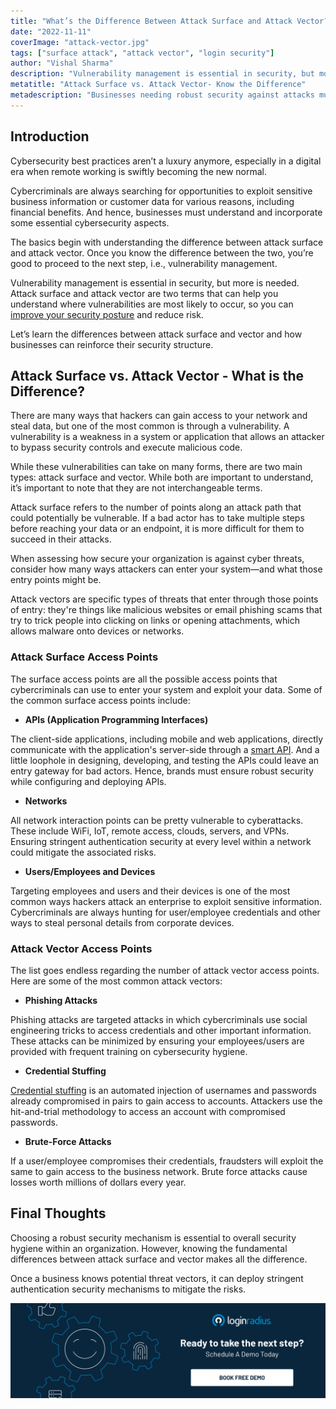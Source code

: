 ```yaml
---
title: "What’s the Difference Between Attack Surface and Attack Vector?"
date: "2022-11-11"
coverImage: "attack-vector.jpg"
tags: ["surface attack", "attack vector", "login security"]
author: "Vishal Sharma"
description: "Vulnerability management is essential in security, but more is needed. Attack surface and attack vector are two terms that can help you understand where vulnerabilities are most likely to occur, so you can improve your security posture and reduce risk."
metatitle: "Attack Surface vs. Attack Vector- Know the Difference"
metadescription: "Businesses needing robust security against attacks must first learn the basic difference between attack surface and vector. Read on to know more."
---
```


## Introduction 

Cybersecurity best practices aren’t a luxury anymore, especially in a digital era when remote working is swiftly becoming the new normal. 

Cybercriminals are always searching for opportunities to exploit sensitive business information or customer data for various reasons, including financial benefits. And hence, businesses must understand and incorporate some essential cybersecurity aspects. 

The basics begin with understanding the difference between attack surface and attack vector. Once you know the difference between the two, you’re good to proceed to the next step, i.e., vulnerability management. 

Vulnerability management is essential in security, but more is needed. Attack surface and attack vector are two terms that can help you understand where vulnerabilities are most likely to occur, so you can [improve your security posture](https://blog.loginradius.com/identity/tips-from-loginradius-security-expert-2022/) and reduce risk.

Let’s learn the differences between attack surface and vector and how businesses can reinforce their security structure. 


## Attack Surface vs. Attack Vector - What is the Difference? 

There are many ways that hackers can gain access to your network and steal data, but one of the most common is through a vulnerability. A vulnerability is a weakness in a system or application that allows an attacker to bypass security controls and execute malicious code.

While these vulnerabilities can take on many forms, there are two main types: attack surface and vector. While both are important to understand, it’s important to note that they are not interchangeable terms.

Attack surface refers to the number of points along an attack path that could potentially be vulnerable. If a bad actor has to take multiple steps before reaching your data or an endpoint, it is more difficult for them to succeed in their attacks. 

When assessing how secure your organization is against cyber threats, consider how many ways attackers can enter your system—and what those entry points might be.

Attack vectors are specific types of threats that enter through those points of entry: they're things like malicious websites or email phishing scams that try to trick people into clicking on links or opening attachments, which allows malware onto devices or networks. 


### Attack Surface Access Points

The surface access points are all the possible access points that cybercriminals can use to enter your system and exploit your data. Some of the common surface access points include: 



* **APIs (Application Programming Interfaces)**

The client-side applications, including mobile and web applications, directly communicate with the application's server-side through a [smart API](https://blog.loginradius.com/identity/risk-management-with-holistic-apis/). And a little loophole in designing, developing, and testing the APIs could leave an entry gateway for bad actors. Hence, brands must ensure robust security while configuring and deploying APIs. 



* **Networks**

All network interaction points can be pretty vulnerable to cyberattacks. These include WiFi, IoT, remote access, clouds, servers, and VPNs. Ensuring stringent authentication security at every level within a network could mitigate the associated risks. 



* **Users/Employees and Devices**

Targeting employees and users and their devices is one of the most common ways hackers attack an enterprise to exploit sensitive information. Cybercriminals are always hunting for user/employee credentials and other ways to steal personal details from corporate devices. 


### Attack Vector Access Points

The list goes endless regarding the number of attack vector access points. Here are some of the most common attack vectors:



* **Phishing Attacks**

Phishing attacks are targeted attacks in which cybercriminals use social engineering tricks to access credentials and other important information. These attacks can be minimized by ensuring your employees/users are provided with frequent training on cybersecurity hygiene. 



* **Credential Stuffing**

[Credential stuffing](https://blog.loginradius.com/identity/prevent-credential-stuffing-attacks/) is an automated injection of usernames and passwords already compromised in pairs to gain access to accounts. Attackers use the hit-and-trial methodology to access an account with compromised passwords. 



* **Brute-Force Attacks**

If a user/employee compromises their credentials, fraudsters will exploit the same to gain access to the business network. Brute force attacks cause losses worth millions of dollars every year. 


## Final Thoughts 

Choosing a robust security mechanism is essential to overall security hygiene within an organization. However, knowing the fundamental differences between attack surface and vector makes all the difference. 

Once a business knows potential threat vectors, it can deploy stringent authentication security mechanisms to mitigate the risks.  


[![book-a-demo-loginradius](../../assets/book-a-demo-loginradius.png)](https://www.loginradius.com/contact-us?utm_source=blog&utm_medium=web&utm_campaign=attack-surface-vs-attack-vector)
